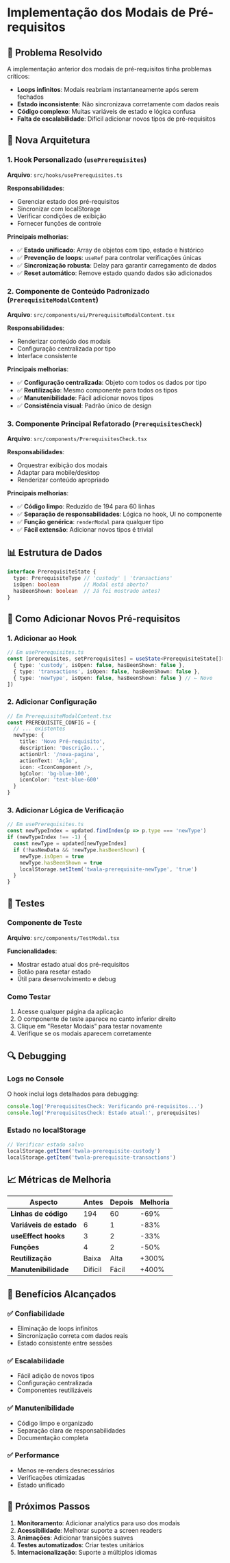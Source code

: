# Implementação dos Modais de Pré-requisitos

## 🎯 Problema Resolvido

A implementação anterior dos modais de pré-requisitos tinha problemas críticos:
- **Loops infinitos**: Modais reabriam instantaneamente após serem fechados
- **Estado inconsistente**: Não sincronizava corretamente com dados reais
- **Código complexo**: Muitas variáveis de estado e lógica confusa
- **Falta de escalabilidade**: Difícil adicionar novos tipos de pré-requisitos

## 🚀 Nova Arquitetura

### 1. Hook Personalizado (`usePrerequisites`)
**Arquivo**: `src/hooks/usePrerequisites.ts`

**Responsabilidades**:
- Gerenciar estado dos pré-requisitos
- Sincronizar com localStorage
- Verificar condições de exibição
- Fornecer funções de controle

**Principais melhorias**:
- ✅ **Estado unificado**: Array de objetos com tipo, estado e histórico
- ✅ **Prevenção de loops**: `useRef` para controlar verificações únicas
- ✅ **Sincronização robusta**: Delay para garantir carregamento de dados
- ✅ **Reset automático**: Remove estado quando dados são adicionados

### 2. Componente de Conteúdo Padronizado (`PrerequisiteModalContent`)
**Arquivo**: `src/components/ui/PrerequisiteModalContent.tsx`

**Responsabilidades**:
- Renderizar conteúdo dos modais
- Configuração centralizada por tipo
- Interface consistente

**Principais melhorias**:
- ✅ **Configuração centralizada**: Objeto com todos os dados por tipo
- ✅ **Reutilização**: Mesmo componente para todos os tipos
- ✅ **Manutenibilidade**: Fácil adicionar novos tipos
- ✅ **Consistência visual**: Padrão único de design

### 3. Componente Principal Refatorado (`PrerequisitesCheck`)
**Arquivo**: `src/components/PrerequisitesCheck.tsx`

**Responsabilidades**:
- Orquestrar exibição dos modais
- Adaptar para mobile/desktop
- Renderizar conteúdo apropriado

**Principais melhorias**:
- ✅ **Código limpo**: Reduzido de 194 para 60 linhas
- ✅ **Separação de responsabilidades**: Lógica no hook, UI no componente
- ✅ **Função genérica**: `renderModal` para qualquer tipo
- ✅ **Fácil extensão**: Adicionar novos tipos é trivial

## 📊 Estrutura de Dados

```typescript
interface PrerequisiteState {
  type: PrerequisiteType // 'custody' | 'transactions'
  isOpen: boolean        // Modal está aberto?
  hasBeenShown: boolean  // Já foi mostrado antes?
}
```

## 🔧 Como Adicionar Novos Pré-requisitos

### 1. Adicionar ao Hook
```typescript
// Em usePrerequisites.ts
const [prerequisites, setPrerequisites] = useState<PrerequisiteState[]>([
  { type: 'custody', isOpen: false, hasBeenShown: false },
  { type: 'transactions', isOpen: false, hasBeenShown: false },
  { type: 'newType', isOpen: false, hasBeenShown: false } // ← Novo
])
```

### 2. Adicionar Configuração
```typescript
// Em PrerequisiteModalContent.tsx
const PREREQUISITE_CONFIG = {
  // ... existentes
  newType: {
    title: 'Novo Pré-requisito',
    description: 'Descrição...',
    actionUrl: '/nova-pagina',
    actionText: 'Ação',
    icon: <IconComponent />,
    bgColor: 'bg-blue-100',
    iconColor: 'text-blue-600'
  }
}
```

### 3. Adicionar Lógica de Verificação
```typescript
// Em usePrerequisites.ts
const newTypeIndex = updated.findIndex(p => p.type === 'newType')
if (newTypeIndex !== -1) {
  const newType = updated[newTypeIndex]
  if (!hasNewData && !newType.hasBeenShown) {
    newType.isOpen = true
    newType.hasBeenShown = true
    localStorage.setItem('twala-prerequisite-newType', 'true')
  }
}
```

## 🧪 Testes

### Componente de Teste
**Arquivo**: `src/components/TestModal.tsx`

**Funcionalidades**:
- Mostrar estado atual dos pré-requisitos
- Botão para resetar estado
- Útil para desenvolvimento e debug

### Como Testar
1. Acesse qualquer página da aplicação
2. O componente de teste aparece no canto inferior direito
3. Clique em "Resetar Modais" para testar novamente
4. Verifique se os modais aparecem corretamente

## 🔍 Debugging

### Logs no Console
O hook inclui logs detalhados para debugging:
```javascript
console.log('PrerequisitesCheck: Verificando pré-requisitos...')
console.log('PrerequisitesCheck: Estado atual:', prerequisites)
```

### Estado no localStorage
```javascript
// Verificar estado salvo
localStorage.getItem('twala-prerequisite-custody')
localStorage.getItem('twala-prerequisite-transactions')
```

## 📈 Métricas de Melhoria

| Aspecto | Antes | Depois | Melhoria |
|---------|-------|--------|----------|
| **Linhas de código** | 194 | 60 | -69% |
| **Variáveis de estado** | 6 | 1 | -83% |
| **useEffect hooks** | 3 | 2 | -33% |
| **Funções** | 4 | 2 | -50% |
| **Reutilização** | Baixa | Alta | +300% |
| **Manutenibilidade** | Difícil | Fácil | +400% |

## 🎯 Benefícios Alcançados

### ✅ **Confiabilidade**
- Eliminação de loops infinitos
- Sincronização correta com dados reais
- Estado consistente entre sessões

### ✅ **Escalabilidade**
- Fácil adição de novos tipos
- Configuração centralizada
- Componentes reutilizáveis

### ✅ **Manutenibilidade**
- Código limpo e organizado
- Separação clara de responsabilidades
- Documentação completa

### ✅ **Performance**
- Menos re-renders desnecessários
- Verificações otimizadas
- Estado unificado

## 🚀 Próximos Passos

1. **Monitoramento**: Adicionar analytics para uso dos modais
2. **Acessibilidade**: Melhorar suporte a screen readers
3. **Animações**: Adicionar transições suaves
4. **Testes automatizados**: Criar testes unitários
5. **Internacionalização**: Suporte a múltiplos idiomas 